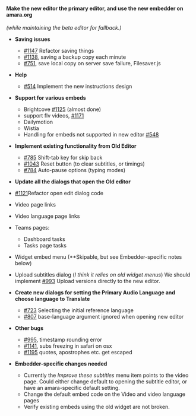 #### Make the new editor the primary editor, and use the new embedder on amara.org
*(while maintaining the beta editor for fallback.)*

- **Saving issues**
  - [#1147](https://github.com/pculture/unisubs/issues/1147) Refactor saving things
  - [#1138](https://github.com/pculture/unisubs/issues/1138), saving a backup copy each minute
  - [#751](https://github.com/pculture/unisubs/issues/751), save local copy on server save failure, Filesaver.js

- **Help**
  - [#514](https://github.com/pculture/unisubs/issues/514) Implement the new instructions design

- **Support for various embeds**
  - Brightcove [#1125](https://github.com/pculture/unisubs/issues/1125) (almost done)
  - support flv videos, [#1171](https://github.com/pculture/unisubs/issues/1171)
  - Dailymotion
  - Wistia
  - Handling for embeds not supported in new editor [#548](https://github.com/pculture/unisubs/issues/548)

- **Implement existing functionality from Old Editor**
  - [#785](https://github.com/pculture/unisubs/issues/785) Shift-tab key for skip back
  - [#1043](https://github.com/pculture/unisubs/issues/1043) Reset button (to clear subtitles, or timings)
  - [#784](https://github.com/pculture/unisubs/issues/784)  Auto-pause options (typing modes)

- **Update all the dialogs that open the Old editor**
 - [#1121](https://github.com/pculture/unisubs/issues/1121)Refactor open edit dialog code
 - Video page links
 - Video language page links
 - Teams pages:
    - Dashboard tasks
    - Tasks page tasks
 - Widget embed menu (**Skipable, but see Embedder-specific notes below)
 - Upload subtitles dialog (*I think it relies on old widget menus*) We should implement [#993](https://github.com/pculture/unisubs/issues/993) Upload versions directly to the new editor.

- **Create new dialogs for setting the Primary Audio Language and choose language to Translate**
  - [#723](https://github.com/pculture/unisubs/issues/723) Selecting the initial reference language
  - [#807](https://github.com/pculture/unisubs/issues/807) base-language argument ignored when opening new editor

- **Other bugs**
  - [#995](https://github.com/pculture/unisubs/issues/995), timestamp rounding error
  - [#1141](https://github.com/pculture/unisubs/issues/1141), subs freezing in safari on osx
  - [#1195](https://github.com/pculture/unisubs/issues/1195) quotes, apostrophes etc. get escaped

- **Embedder-specific changes needed**
  - Currently the *Improve these subtitles* menu item points to the video page. Could either change default to opening the subtitle editor, or have an amara-specific default setting.
  - Change the default embed code on the Video and video language pages
  - Verify existing embeds using the old widget are not broken.

